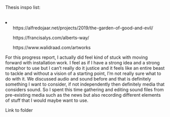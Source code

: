 Thesis inspo list: </br></br>
<li> 
<ul> https://alfredojaar.net/projects/2019/the-garden-of-good-and-evil/</ul>
<ul>https://francisalys.com/alberts-way/</ul>
<ul> https://www.walidraad.com/artworks</ul>
</li>


For this progress report, I actually did feel kind of stuck with moving forward with installation work. I feel as if I have a strong idea and a strong metaphor to use but I can’t really do it justice and it feels like an entire beast to tackle and without a vision of a starting point, I’m not really sure what to do with it. 
We discussed audio and sound before and that is definitely something I want to consider, if not independently then definitely media that considers sound. So I spent this time gathering  and editing sound files from pre-existing media such as the news but also recording different elements of stuff that I would maybe want to use. 

Link to folder 

